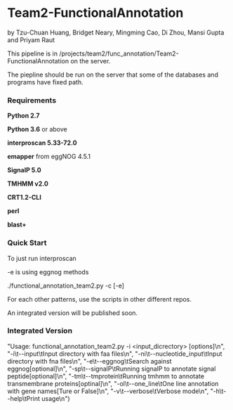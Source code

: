 # Team2-FunctionalAnnotation

by Tzu-Chuan Huang, Bridget Neary, Mingming Cao, Di Zhou, Mansi Gupta and Priyam Raut

This pipeline is in /projects/team2/func_annotation/Team2-FunctionalAnnotation on the server.

The piepline should be run on the server that some of the databases and programs have fixed path.

### Requirements

**Python 2.7** 

**Python 3.6** or above

**interproscan 5.33-72.0**

**emapper** from eggNOG 4.5.1

**SignalP 5.0**

**TMHMM v2.0**

**CRT1.2-CLI**

**perl**

**blast+**

### Quick Start

To just run interproscan

-e is using eggnog methods

./functional_annotation_team2.py -c <clusteredfile> [-e] 
  
For each other patterns, use the scripts in other different repos.

An integrated version will be published soon.


### Integrated Version
"Usage: functional_annotation_team2.py -i <input_dicrectory> [options]\n",
              "-i\t--input\tInput directory with faa files\n",
              "-ni\t--nucleotide_input\tInput directory with fna files\n",
              "-e\t--eggnog\tSearch against eggnog[optional]\n",
              "-sp\t--signalP\tRunning signalP to annotate signal peptide[optional]\n",
              "-tm\t--tmprotein\tRunning tmhmm to annotate transmembrane proteins[optinal]\n",
              "-ol\t--one_line\tOne line annotation with gene names[Ture or False]\n",
              "-v\t--verbose\tVerbose mode\n",
              "-h\t--help\tPrint usage\n")




